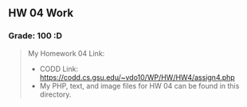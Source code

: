 ## HW 04 Work

### Grade: 100 :D

>My Homework 04 Link: 
>* CODD Link: https://codd.cs.gsu.edu/~vdo10/WP/HW/HW4/assign4.php
>* My PHP, text, and image files for HW 04 can be found in this directory.
